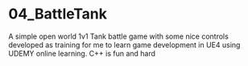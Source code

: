 # 04_BattleTank
A simple open world 1v1 Tank battle game with some nice controls developed as training for me to learn game development in UE4 using UDEMY online learning.
C++ is fun and hard 
